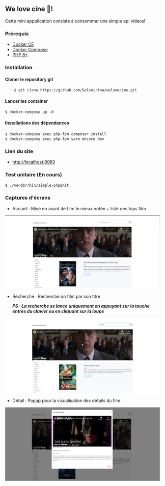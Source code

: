 
## We love cine 🎥! 

Cette mini appplication consiste à consommer une simple api videos!

### Prérequis


- [Docker CE](https://www.docker.com/community-edition)
- [Docker Compose](https://docs.docker.com/compose/install)
- [PHP 8+](https://docs.docker.com/compose/install)

### Installation

#### Cloner le repository git
```
    $ git clone https://github.com/Solonirina/welovecine.git
```

#### Lancer les container

```
$ docker-compose up -d
```

#### Installations des dépendances

```
$ docker-compose exec php-fpm composer install
$ docker-compose exec php-fpm yarn encore dev 
```

### Lien du site
- [http://localhost:8080](http://localhost:8080)


### Test unitaire (En cours)

```
$ ./vendor/bin/simple-phpunit
```

### Captures d'écrans

- Accueil : Mise en avant de film le mieux notée + liste des tops film

![Display home](screenshots/home.PNG)

- Recherche : Recherche un film par son titre

    ***PS : La recherche se lance uniquement en appuyant sur la touche entrée du clavier ou en cliquant sur la loupe***

![Display search](screenshots/search.PNG)

- Détail : Popup pour la visualisation des détails du film

![Display search](screenshots/detail.PNG)
